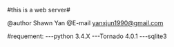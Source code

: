 #this is a web server#

@author Shawn Yan
@E-mail yanxjun1990@gmail.com

#requement:
---python 3.4.X
---Tornado 4.0.1
---sqlite3


